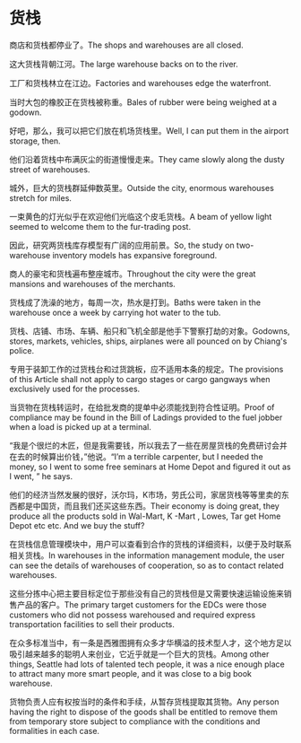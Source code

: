 # 货栈

<p><span class="chinese">商店和货栈都停业了。</span><span class="english">The shops and warehouses are all closed.</span></p>

<p><span class="chinese">这大货栈背朝江河。</span><span class="english">The large warehouse backs on to the river.</span></p>

<p><span class="chinese">工厂和货栈林立在江边。</span><span class="english">Factories and warehouses edge the waterfront.</span></p>

<p><span class="chinese">当时大包的橡胶正在货栈被称重。</span><span class="english">Bales of rubber were being weighed at a godown.</span></p>

<p><span class="chinese">好吧，那么，我可以把它们放在机场货栈里。</span><span class="english">Well, I can put them in the airport storage, then.</span></p>

<p><span class="chinese">他们沿着货栈中布满灰尘的街道慢慢走来。</span><span class="english">They came slowly along the dusty street of warehouses.</span></p>

<p><span class="chinese">城外，巨大的货栈群延伸数英里。</span><span class="english">Outside the city, enormous warehouses stretch for miles.</span></p>

<p><span class="chinese">一束黄色的灯光似乎在欢迎他们光临这个皮毛货栈。</span><span class="english">A beam of yellow light seemed to welcome them to the fur-trading post.</span></p>

<p><span class="chinese">因此，研究两货栈库存模型有广阔的应用前景。</span><span class="english">So, the study on two-warehouse inventory models has expansive foreground.</span></p>

<p><span class="chinese">商人的豪宅和货栈遍布整座城市。</span><span class="english">Throughout the city were the great mansions and warehouses of the merchants.</span></p>

<p><span class="chinese">货栈成了洗澡的地方，每周一次，热水是打到。</span><span class="english">Baths were taken in the warehouse once a week by carrying hot water to the tub.</span></p>

<p><span class="chinese">货栈、店铺、市场、车辆、船只和飞机全部是他手下警察打劫的对象。</span><span class="english">Godowns, stores, markets, vehicles, ships, airplanes were all pounced on by Chiang's police.</span></p>

<p><span class="chinese">专用于装卸工作的过货栈台和过货跳板，应不适用本条的规定。</span><span class="english">The provisions of this Article shall not apply to cargo stages or cargo gangways when exclusively used for the processes.</span></p>

<p><span class="chinese">当货物在货栈转运时，在给批发商的提单中必须能找到符合性证明。</span><span class="english">Proof of compliance may be found in the Bill of Ladings provided to the fuel jobber when a load is picked up at a terminal.</span></p>

<p><span class="chinese">“我是个很烂的木匠，但是我需要钱，所以我去了一些在房屋货栈的免费研讨会并在去的时候算出价钱，”他说。</span><span class="english">“I’m a terrible carpenter, but I needed the money, so I went to some free seminars at Home Depot and figured it out as I went, ” he says.</span></p>

<p><span class="chinese">他们的经济当然发展的很好，沃尔玛，K市场，劳氏公司，家居货栈等等里卖的东西都是中国货，而且我们还买这些东西。</span><span class="english">Their economy is doing great, they produce all the products sold in Wal-Mart, K -Mart , Lowes, Tar get Home Depot etc etc. And we buy the stuff?</span></p>

<p><span class="chinese">在货栈信息管理模块中，用户可以查看到合作的货栈的详细资料，以便于及时联系相关货栈。</span><span class="english">In warehouses in the information management module, the user can see the details of warehouses of cooperation, so as to contact related warehouses.</span></p>

<p><span class="chinese">这些分拣中心把主要目标定位于那些没有自己的货栈但是又需要快速运输设施来销售产品的客户。</span><span class="english">The primary target customers for the EDCs were those customers who did not possess warehoused and required express transportation facilities to sell their products.</span></p>

<p><span class="chinese">在众多标准当中，有一条是西雅图拥有众多才华横溢的技术型人才，这个地方足以吸引越来越多的聪明人来创业，它近乎就是一个巨大的货栈。</span><span class="english">Among other things, Seattle had lots of talented tech people, it was a nice enough place to attract many more smart people, and it was close to a big book warehouse.</span></p>

<p><span class="chinese">货物负责人应有权按当时的条件和手续，从暂存货栈提取其货物。</span><span class="english">Any person having the right to dispose of the goods shall be entitled to remove them from temporary store subject to compliance with the conditions and formalities in each case.</span></p>


